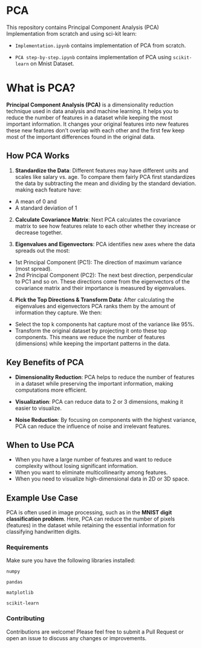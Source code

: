 # PCA


This repository contains Principal Component Analysis (PCA) Implementation from scratch and using sci-kit learn:

- `Implementation.ipynb` contains implementation of PCA from scratch.

- `PCA step-by-step.ipynb` contains implementation of PCA using `scikit-learn` on Mnist Dataset.

# What is PCA?

**Principal Component Analysis (PCA)** is a dimensionality reduction technique used in data analysis and machine learning. It helps you to reduce the number of features in a dataset while keeping the most important information. It changes your original features into new features these new features don’t overlap with each other and the first few keep most of the important differences found in the original data.

## How PCA Works

1. **Standardize the Data**: Different features may have different units and scales like salary vs. age. To compare them fairly PCA first standardizes the data by subtracting the mean and dividing by the standard deviation. making each feature have:
 - A mean of 0 and 
 - A standard deviation of 1

2. **Calculate Covariance Matrix**: Next PCA calculates the covariance matrix to see how features relate to each other whether they increase or decrease together. 

3. **Eigenvalues and Eigenvectors**: PCA identifies new axes where the data spreads out the most:

  - 1st Principal Component (PC1): The direction of maximum variance (most spread).
  - 2nd Principal Component (PC2): The next best direction, perpendicular to PC1 and so on.
  These directions come from the eigenvectors of the covariance matrix and their importance is measured by eigenvalues.

4. **Pick the Top Directions & Transform Data**: After calculating the eigenvalues and eigenvectors PCA ranks them by the amount of information they capture. We then:

  - Select the top k components hat capture most of the variance like 95%.
  - Transform the original dataset by projecting it onto these top components.
  This means we reduce the number of features (dimensions) while keeping the important patterns in the data.

## Key Benefits of PCA

- **Dimensionality Reduction**: PCA helps to reduce the number of features in a dataset while preserving the important information, making computations more efficient.
  
- **Visualization**: PCA can reduce data to 2 or 3 dimensions, making it easier to visualize.
  
- **Noise Reduction**: By focusing on components with the highest variance, PCA can reduce the influence of noise and irrelevant features.

## When to Use PCA

- When you have a large number of features and want to reduce complexity without losing significant information.
- When you want to eliminate multicollinearity among features.
- When you need to visualize high-dimensional data in 2D or 3D space.

## Example Use Case

PCA is often used in image processing, such as in the **MNIST digit classification problem**. Here, PCA can reduce the number of pixels (features) in the dataset while retaining the essential information for classifying handwritten digits.




### Requirements
Make sure you have the following libraries installed:

`numpy`

`pandas`

`matplotlib`

`scikit-learn`



### Contributing
Contributions are welcome! Please feel free to submit a Pull Request or open an issue to discuss any changes or improvements.
